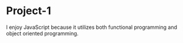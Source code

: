 # Project-1

I enjoy JavaScript because it utilizes both functional programming and object oriented programming. 